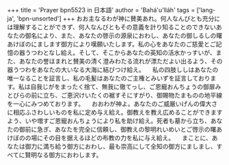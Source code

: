 +++
title = 'Prayer bpn5523 in 日本語'
author = 'Bahá'u'lláh'
tags = ['lang-ja', 'bpn-unsorted']
+++
おお主なるわが神に賛美あれ。何人なんびとも充分には理解することができず、何人なんびともその意義を計り知ることのできないあなたの御名により、また、あなたの啓示の源泉におわし、あなたの御しるしの曙あけぼのにまします御方により嘆願いたします。私の心をあなたのご慈愛とご記憶の器うつわとなし給え。そして、そこからあなたの英知の活水かっすいが、また、あなたの誉ほまれと賛美の清く澄みわたる流れが漂ただよい出るよう、その器うつわをあなたの大いなる大海に結びつけ給え。
　私の四肢ししはあなたの唯一なることを証言し、私の毛髪はあなたのご主権とみいずを証言しております。私は自我じがをまったく捨て、無我に徹てっし、ご恩寵おんちょうの御扉みとびらの前に立ち、ご恵沢けいたくの裾すそにすがり、御賜物たまものの地平線を一心にみつめております。
　おおわが神よ。あなたのご威厳いげんの偉大さに相応ふさわしいものを私に定め与え給え。御教えを教え広めることができますよう、いや増すご恩寵おんちょうにより私を助け給え。死者も墓から立ち、あなたの御前に急ぎ、あなたを完全に信頼し、御教えの黎明れいめいとご啓示の曙あけぼのの場にその目を据えるほどの布教の力を私に与え給え。
　まことに、あなたは御力に満ち給う御方におわし、最も崇高にして全知の御方にましまし、すべてに賢明なる御方におわします。
